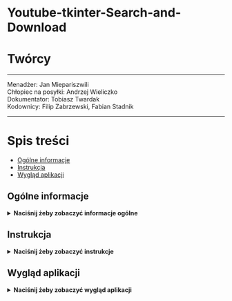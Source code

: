 # Youtube-tkinter-Search-and-Download

# Twórcy
--------------------------------------------------

Menadżer: Jan Miepariszwili<br>
Chłopiec na posyłki: Andrzej Wieliczko <br>
Dokumentator: Tobiasz Twardak <br>
Kodownicy: Filip Zabrzewski, Fabian Stadnik

---------------------------------------------------



# Spis treści
* [Ogólne informacje](#ogólne-informacje)
* [Instrukcja](#instrukcja)
* [Wygląd aplikacji](#wygląd-aplikacji)




## Ogólne informacje
<details>
<summary><b>Naciśnij żeby zobaczyć informacje ogólne</b></summary>
Program  służy do wyszukiwania filmików na youtubie i pobierania ich.
</details>




## Instrukcja
<details>
<summary><b>Naciśnij żeby zobaczyć instrukcje</b> </summary>
<b>1</b>. Komendy potrzebne do pobrania odpowienich bibliotek: <br>
    - pip install requests <br>
    - pip install yt-dlp<br>
    - pip install tkinter<br> <br>
<b>2</b>. Uruchom plik GUI2.py<br> <br>
<b>3</b>. Wpisz w polu wyszukiwania nazwę filmu który cię interesuje. Po naciśnięciu wybranego wyniku link do tego filmu skopiuje się do schowka.<br> <br>
<b>4</b>. Następnie naciśnij na przycisk open downloader, wklej link w odpowiednim oknie, wpisz format w oknie obok(działa tylko mp4) i  naciśnij przycisk download <br> <br>
<b>5</b>. Film zostanie pobrany w folderze z plikami aplikacji 
</details>


## Wygląd aplikacji
<details>
    
<summary><b>Naciśnij żeby zobaczyć wygląd aplikacji</b></summary>

![obrazek1projekt](https://github.com/user-attachments/assets/2827340b-8d02-431c-831f-970609c2c7bf)
![obrazek2projekt](https://github.com/user-attachments/assets/12818923-eb28-4b70-ae22-dbe9cb23cda2)

</details>
